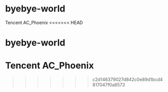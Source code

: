 # byebye-world
Tencent
AC_Phoenix
<<<<<<< HEAD

# byebye-world
Tencent
AC_Phoenix
=======
>>>>>>> c2d146379027d842c0e89d1bcd4817047f0a8573
